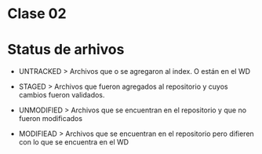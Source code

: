 # Clase 02

# Status de arhivos

* UNTRACKED > Archivos que o se agregaron al index. O están en el WD

* STAGED > Archivos que fueron agregados al repositorio y cuyos cambios fueron validados.

* UNMODIFIED > Archivos que se encuentran en el repositorio y que no fueron modificados

* MODIFIEAD > Archivos que se encuentran en el repositorio pero difieren con lo que se encuentra en el WD



